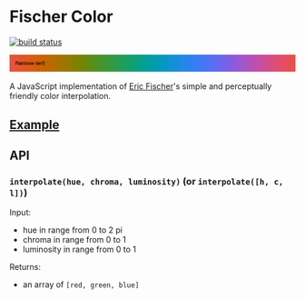 # Fischer Color

[![build status](https://secure.travis-ci.org/mapbox/fischer-color.png)](http://travis-ci.org/mapbox/fischer-color)

![](example.png)

A JavaScript implementation of [Eric Fischer](https://github.com/ericfischer)'s
simple and perceptually friendly color interpolation.

## [Example](http://requirebin.com/?gist=236aaf7b579e3ecbf961)

## API

### `interpolate(hue, chroma, luminosity)` (or `interpolate([h, c, l])`)

Input:

* hue in range from 0 to 2 pi
* chroma in range from 0 to 1
* luminosity in range from 0 to 1

Returns:

* an array of `[red, green, blue]`
